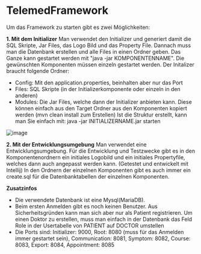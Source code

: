 # TelemedFramework
Um das Framework zu starten gibt es zwei Möglichkeiten:

**1. Mit dem Initializer**
Man verwendet den Initializer und generiert damit die SQL Skripte, Jar Files, das Logo Bild und das Property File. Dannach muss man die Datenbank erstellen und alle Files in einen Ordner geben. 
Das Ganze kann gestartet werden mit "java -jar KOMPONENTENNAME". Die gewünschten Komponenten müssen einzeln gestartet werden.
Der Initalizer braucht folgende Ordner: 
- Config: Mit den application.properties, beinhalten aber nur das Port
- Files: SQL Skripte (in der Initializerkomponente oder einzeln in den anderen)
- Modules: Die Jar Files, welche dann der Initializer anbieten kann. Diese können einfach aus den Target Ordner aus den Komponenten kopiert werden (mvn clean install zum Erstellen)
Ist die Struktur erstellt, kann man Sie einfach mit: java -jar INITIALIZERNAME.jar starten

![image](https://github.com/wechtig/TelemedFramework/assets/39216564/dc27cbb0-4121-4724-aef2-59729e99b5d9)

**2. Mit der Entwicklungsumgebung**
Man verwendet eine Entwicklungsumgebung. Für die Entwicklung und Testzwecke gibt es in den Komponentenordnern ein initiales Logobild und ein initiales Propertyfile, welches dann auch angepasst werden kann. (Getestet und entwickelt mit Intellij) 
In den Ordnern der einzelnen Komponenten gibt es auch immer ein create.sql für die Datenbanktabellen der einzelnen Komponenten.

**Zusatzinfos**
- Die verwendete Datenbank ist eine Mysql(MariaDB).
- Beim ersten Anmelden gibt es noch keinen Benutzer. Aus Sicherheitsgründen kann man sich aber nur als Patient registrieren. Um einen Doktor zu erstellen, muss man einfach in der Datenbank das Feld Role in der Usertabelle von PATIENT auf DOCTOR umstellen
- Die Ports sind:
    Initializer: 9000,
    Root: 8080 (muss für das Anmelden immer gestartet sein),
    Communication: 8081,
    Symptom: 8082,
    Course: 8083,
    Export: 8084,
    Appointment: 8085

